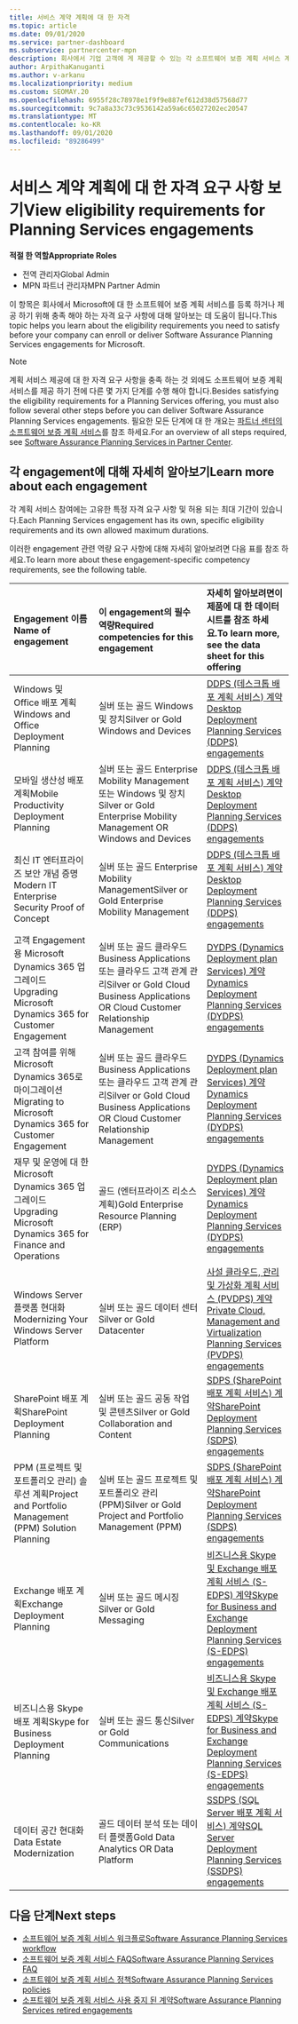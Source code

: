 ```yaml
---
title: 서비스 계약 계획에 대 한 자격
ms.topic: article
ms.date: 09/01/2020
ms.service: partner-dashboard
ms.subservice: partnercenter-mpn
description: 회사에서 기업 고객에 게 제공할 수 있는 각 소프트웨어 보증 계획 서비스 계약에 대 한 자격 요구 사항에 대해 알아봅니다.
author: ArpithaKanuganti
ms.author: v-arkanu
ms.localizationpriority: medium
ms.custom: SEOMAY.20
ms.openlocfilehash: 6955f28c78978e1f9f9e887ef612d38d57568d77
ms.sourcegitcommit: 9c7a8a33c73c9536142a59a6c65027202ec20547
ms.translationtype: MT
ms.contentlocale: ko-KR
ms.lasthandoff: 09/01/2020
ms.locfileid: "89286499"
---
```

# <a name="view-eligibility-requirements-for-planning-services-engagements"></a><span data-ttu-id="a9d1e-103">서비스 계약 계획에 대 한 자격 요구 사항 보기</span><span class="sxs-lookup"><span data-stu-id="a9d1e-103">View eligibility requirements for Planning Services engagements</span></span>

<span data-ttu-id="a9d1e-104">**적절 한 역할**</span><span class="sxs-lookup"><span data-stu-id="a9d1e-104">**Appropriate Roles**</span></span>

- <span data-ttu-id="a9d1e-105">전역 관리자</span><span class="sxs-lookup"><span data-stu-id="a9d1e-105">Global Admin</span></span>
- <span data-ttu-id="a9d1e-106">MPN 파트너 관리자</span><span class="sxs-lookup"><span data-stu-id="a9d1e-106">MPN Partner Admin</span></span>

<span data-ttu-id="a9d1e-107">이 항목은 회사에서 Microsoft에 대 한 소프트웨어 보증 계획 서비스를 등록 하거나 제공 하기 위해 충족 해야 하는 자격 요구 사항에 대해 알아보는 데 도움이 됩니다.</span><span class="sxs-lookup"><span data-stu-id="a9d1e-107">This topic helps you learn about the eligibility requirements you need to satisfy before your company can enroll or deliver Software Assurance Planning Services engagements for Microsoft.</span></span>

>[!NOTE]
> <span data-ttu-id="a9d1e-108">계획 서비스 제공에 대 한 자격 요구 사항을 충족 하는 것 외에도 소프트웨어 보증 계획 서비스를 제공 하기 전에 다른 몇 가지 단계를 수행 해야 합니다.</span><span class="sxs-lookup"><span data-stu-id="a9d1e-108">Besides satisfying the eligibility requirements for a Planning Services offering, you must also follow several other steps before you can deliver Software Assurance Planning Services engagements.</span></span> <span data-ttu-id="a9d1e-109">필요한 모든 단계에 대 한 개요는 [파트너 센터의 소프트웨어 보증 계획 서비스](software-assurance-dps.md)를 참조 하세요.</span><span class="sxs-lookup"><span data-stu-id="a9d1e-109">For an overview of all steps required, see [Software Assurance Planning Services in Partner Center](software-assurance-dps.md).</span></span>

## <a name="learn-more-about-each-engagement"></a><span data-ttu-id="a9d1e-110">각 engagement에 대해 자세히 알아보기</span><span class="sxs-lookup"><span data-stu-id="a9d1e-110">Learn more about each engagement</span></span>

<span data-ttu-id="a9d1e-111">각 계획 서비스 참여에는 고유한 특정 자격 요구 사항 및 허용 되는 최대 기간이 있습니다.</span><span class="sxs-lookup"><span data-stu-id="a9d1e-111">Each Planning Services engagement has its own, specific eligibility requirements and its own allowed maximum durations.</span></span>

<span data-ttu-id="a9d1e-112">이러한 engagement 관련 역량 요구 사항에 대해 자세히 알아보려면 다음 표를 참조 하세요.</span><span class="sxs-lookup"><span data-stu-id="a9d1e-112">To learn more about these engagement-specific competency requirements, see the following table.</span></span>

| <span data-ttu-id="a9d1e-113">Engagement 이름</span><span class="sxs-lookup"><span data-stu-id="a9d1e-113">Name of engagement</span></span> | <span data-ttu-id="a9d1e-114">이 engagement의 필수 역량</span><span class="sxs-lookup"><span data-stu-id="a9d1e-114">Required competencies for this engagement</span></span> | <span data-ttu-id="a9d1e-115">자세히 알아보려면이 제품에 대 한 데이터 시트를 참조 하세요.</span><span class="sxs-lookup"><span data-stu-id="a9d1e-115">To learn more, see the data sheet for this offering</span></span> |
|:--- |:--- |:--- |
| <span data-ttu-id="a9d1e-116">Windows 및 Office 배포 계획</span><span class="sxs-lookup"><span data-stu-id="a9d1e-116">Windows and Office Deployment Planning</span></span>  | <span data-ttu-id="a9d1e-117">실버 또는 골드 Windows 및 장치</span><span class="sxs-lookup"><span data-stu-id="a9d1e-117">Silver or Gold Windows and Devices</span></span>  |  [<span data-ttu-id="a9d1e-118">DDPS (데스크톱 배포 계획 서비스) 계약</span><span class="sxs-lookup"><span data-stu-id="a9d1e-118">Desktop Deployment Planning Services (DDPS) engagements</span></span>](https://go.microsoft.com/fwlink/?linkid=2116072)
| <span data-ttu-id="a9d1e-119">모바일 생산성 배포 계획</span><span class="sxs-lookup"><span data-stu-id="a9d1e-119">Mobile Productivity Deployment Planning</span></span>  | <span data-ttu-id="a9d1e-120">실버 또는 골드 Enterprise Mobility Management 또는 Windows 및 장치</span><span class="sxs-lookup"><span data-stu-id="a9d1e-120">Silver or Gold Enterprise Mobility Management OR Windows and Devices</span></span>  | [<span data-ttu-id="a9d1e-121">DDPS (데스크톱 배포 계획 서비스) 계약</span><span class="sxs-lookup"><span data-stu-id="a9d1e-121">Desktop Deployment Planning Services (DDPS) engagements</span></span>](https://go.microsoft.com/fwlink/?linkid=2116072) |  
| <span data-ttu-id="a9d1e-122">최신 IT 엔터프라이즈 보안 개념 증명</span><span class="sxs-lookup"><span data-stu-id="a9d1e-122">Modern IT Enterprise Security Proof of Concept</span></span> |  <span data-ttu-id="a9d1e-123">실버 또는 골드 Enterprise Mobility Management</span><span class="sxs-lookup"><span data-stu-id="a9d1e-123">Silver or Gold Enterprise Mobility Management</span></span>  | [<span data-ttu-id="a9d1e-124">DDPS (데스크톱 배포 계획 서비스) 계약</span><span class="sxs-lookup"><span data-stu-id="a9d1e-124">Desktop Deployment Planning Services (DDPS) engagements</span></span>](https://go.microsoft.com/fwlink/?linkid=2116072) |  
| <span data-ttu-id="a9d1e-125">고객 Engagement 용 Microsoft Dynamics 365 업그레이드</span><span class="sxs-lookup"><span data-stu-id="a9d1e-125">Upgrading Microsoft Dynamics 365 for Customer Engagement</span></span>  | <span data-ttu-id="a9d1e-126">실버 또는 골드 클라우드 Business Applications 또는 클라우드 고객 관계 관리</span><span class="sxs-lookup"><span data-stu-id="a9d1e-126">Silver or Gold Cloud Business Applications OR Cloud Customer Relationship Management</span></span>  | [<span data-ttu-id="a9d1e-127">DYDPS (Dynamics Deployment plan Services) 계약</span><span class="sxs-lookup"><span data-stu-id="a9d1e-127">Dynamics Deployment Planning Services (DYDPS) engagements</span></span>](https://go.microsoft.com/fwlink/?linkid=2116073)
| <span data-ttu-id="a9d1e-128">고객 참여를 위해 Microsoft Dynamics 365로 마이그레이션</span><span class="sxs-lookup"><span data-stu-id="a9d1e-128">Migrating to Microsoft Dynamics 365 for Customer Engagement</span></span>  | <span data-ttu-id="a9d1e-129">실버 또는 골드 클라우드 Business Applications 또는 클라우드 고객 관계 관리</span><span class="sxs-lookup"><span data-stu-id="a9d1e-129">Silver or Gold Cloud Business Applications OR Cloud Customer Relationship Management</span></span>  | [<span data-ttu-id="a9d1e-130">DYDPS (Dynamics Deployment plan Services) 계약</span><span class="sxs-lookup"><span data-stu-id="a9d1e-130">Dynamics Deployment Planning Services (DYDPS) engagements</span></span>](https://go.microsoft.com/fwlink/?linkid=2116073)
| <span data-ttu-id="a9d1e-131">재무 및 운영에 대 한 Microsoft Dynamics 365 업그레이드</span><span class="sxs-lookup"><span data-stu-id="a9d1e-131">Upgrading Microsoft Dynamics 365 for Finance and Operations</span></span>  | <span data-ttu-id="a9d1e-132">골드 (엔터프라이즈 리소스 계획)</span><span class="sxs-lookup"><span data-stu-id="a9d1e-132">Gold Enterprise Resource Planning (ERP)</span></span>  | [<span data-ttu-id="a9d1e-133">DYDPS (Dynamics Deployment plan Services) 계약</span><span class="sxs-lookup"><span data-stu-id="a9d1e-133">Dynamics Deployment Planning Services (DYDPS) engagements</span></span>](https://go.microsoft.com/fwlink/?linkid=2116073)  |
| <span data-ttu-id="a9d1e-134">Windows Server 플랫폼 현대화</span><span class="sxs-lookup"><span data-stu-id="a9d1e-134">Modernizing Your Windows Server Platform</span></span> | <span data-ttu-id="a9d1e-135">실버 또는 골드 데이터 센터</span><span class="sxs-lookup"><span data-stu-id="a9d1e-135">Silver or Gold Datacenter</span></span> | [<span data-ttu-id="a9d1e-136">사설 클라우드, 관리 및 가상화 계획 서비스 (PVDPS) 계약</span><span class="sxs-lookup"><span data-stu-id="a9d1e-136">Private Cloud, Management and Virtualization Planning Services (PVDPS) engagements</span></span>](https://go.microsoft.com/fwlink/?linkid=2115982) |
| <span data-ttu-id="a9d1e-137">SharePoint 배포 계획</span><span class="sxs-lookup"><span data-stu-id="a9d1e-137">SharePoint Deployment Planning</span></span>  | <span data-ttu-id="a9d1e-138">실버 또는 골드 공동 작업 및 콘텐츠</span><span class="sxs-lookup"><span data-stu-id="a9d1e-138">Silver or Gold Collaboration and Content</span></span>  | [<span data-ttu-id="a9d1e-139">SDPS (SharePoint 배포 계획 서비스) 계약</span><span class="sxs-lookup"><span data-stu-id="a9d1e-139">SharePoint Deployment Planning Services (SDPS) engagements</span></span>](https://go.microsoft.com/fwlink/?linkid=2116074)  |
| <span data-ttu-id="a9d1e-140">PPM (프로젝트 및 포트폴리오 관리) 솔루션 계획</span><span class="sxs-lookup"><span data-stu-id="a9d1e-140">Project and Portfolio Management (PPM) Solution Planning</span></span>  | <span data-ttu-id="a9d1e-141">실버 또는 골드 프로젝트 및 포트폴리오 관리 (PPM)</span><span class="sxs-lookup"><span data-stu-id="a9d1e-141">Silver or Gold Project and Portfolio Management (PPM)</span></span>  | [<span data-ttu-id="a9d1e-142">SDPS (SharePoint 배포 계획 서비스) 계약</span><span class="sxs-lookup"><span data-stu-id="a9d1e-142">SharePoint Deployment Planning Services (SDPS) engagements</span></span>](https://go.microsoft.com/fwlink/?linkid=2116074)  |
| <span data-ttu-id="a9d1e-143">Exchange 배포 계획</span><span class="sxs-lookup"><span data-stu-id="a9d1e-143">Exchange Deployment Planning</span></span>  | <span data-ttu-id="a9d1e-144">실버 또는 골드 메시징</span><span class="sxs-lookup"><span data-stu-id="a9d1e-144">Silver or Gold Messaging</span></span>  | [<span data-ttu-id="a9d1e-145">비즈니스용 Skype 및 Exchange 배포 계획 서비스 (S-EDPS) 계약</span><span class="sxs-lookup"><span data-stu-id="a9d1e-145">Skype for Business and Exchange Deployment Planning Services (S-EDPS) engagements</span></span>](https://go.microsoft.com/fwlink/?linkid=2116075)  |
<span data-ttu-id="a9d1e-146">비즈니스용 Skype 배포 계획</span><span class="sxs-lookup"><span data-stu-id="a9d1e-146">Skype for Business Deployment Planning</span></span>  | <span data-ttu-id="a9d1e-147">실버 또는 골드 통신</span><span class="sxs-lookup"><span data-stu-id="a9d1e-147">Silver or Gold Communications</span></span>  | [<span data-ttu-id="a9d1e-148">비즈니스용 Skype 및 Exchange 배포 계획 서비스 (S-EDPS) 계약</span><span class="sxs-lookup"><span data-stu-id="a9d1e-148">Skype for Business and Exchange Deployment Planning Services (S-EDPS) engagements</span></span>](https://go.microsoft.com/fwlink/?linkid=2116075)  |
| <span data-ttu-id="a9d1e-149">데이터 공간 현대화</span><span class="sxs-lookup"><span data-stu-id="a9d1e-149">Data Estate Modernization</span></span>  | <span data-ttu-id="a9d1e-150">골드 데이터 분석 또는 데이터 플랫폼</span><span class="sxs-lookup"><span data-stu-id="a9d1e-150">Gold Data Analytics OR Data Platform</span></span>  | [<span data-ttu-id="a9d1e-151">SSDPS (SQL Server 배포 계획 서비스) 계약</span><span class="sxs-lookup"><span data-stu-id="a9d1e-151">SQL Server Deployment Planning Services (SSDPS) engagements</span></span>](https://go.microsoft.com/fwlink/?linkid=2116076)  |

## <a name="next-steps"></a><span data-ttu-id="a9d1e-152">다음 단계</span><span class="sxs-lookup"><span data-stu-id="a9d1e-152">Next steps</span></span>

- [<span data-ttu-id="a9d1e-153">소프트웨어 보증 계획 서비스 워크플로</span><span class="sxs-lookup"><span data-stu-id="a9d1e-153">Software Assurance Planning Services workflow</span></span>](https://go.microsoft.com/fwlink/?linkid=2115983)
- [<span data-ttu-id="a9d1e-154">소프트웨어 보증 계획 서비스 FAQ</span><span class="sxs-lookup"><span data-stu-id="a9d1e-154">Software Assurance Planning Services FAQ</span></span>](https://go.microsoft.com/fwlink/?linkid=2116077)
- [<span data-ttu-id="a9d1e-155">소프트웨어 보증 계획 서비스 정책</span><span class="sxs-lookup"><span data-stu-id="a9d1e-155">Software Assurance Planning Services policies</span></span>](https://go.microsoft.com/fwlink/?linkid=2115984)
- [<span data-ttu-id="a9d1e-156">소프트웨어 보증 계획 서비스 사용 중지 된 계약</span><span class="sxs-lookup"><span data-stu-id="a9d1e-156">Software Assurance Planning Services retired engagements</span></span>](https://query.prod.cms.rt.microsoft.com/cms/api/am/binary/RE4sln9)

